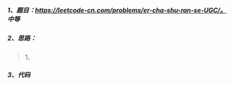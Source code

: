 ##### 1、题目：https://leetcode-cn.com/problems/er-cha-shu-ran-se-UGC/。   中等
##### 2、思路：
> 1、

##### 3、代码
